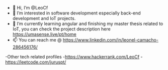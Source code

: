 - 👋 Hi, I’m @LeoCf
- 👀 I’m interested in software development especially back-end development and IoT projects.
- 🌱 I’m currently learning angular and finishing my master thesis related to IoT, you can check the project description here https://umasense.live/pt/home
- 📫 You can  reach me @ https://www.linkedin.com/in/leonel-camacho-286456176/

-Other tech related profiles
-https://www.hackerrank.com/LeoCf
-https://leetcode.com/juruspt/

<!---
LeoCf/LeoCf is a ✨ special ✨ repository because its `README.md` (this file) appears on your GitHub profile.
You can click the Preview link to take a look at your changes.
--->

